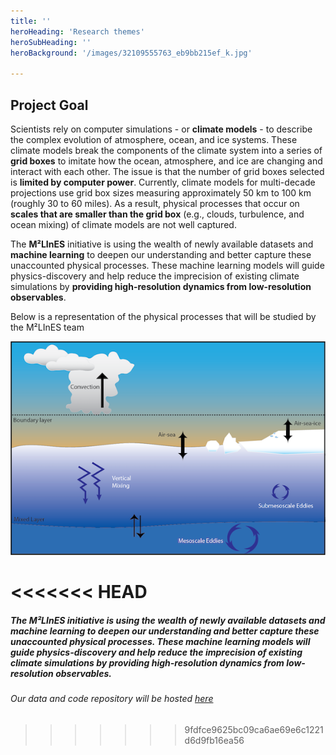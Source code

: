 ```yaml
---
title: ''
heroHeading: 'Research themes'
heroSubHeading: ''
heroBackground: '/images/32109555763_eb9bb215ef_k.jpg'

---
```


## Project Goal

 Scientists rely on computer simulations - or **climate models** - to describe the complex evolution of atmosphere, ocean, and ice systems. These climate models break the components of the climate system into a series of **grid boxes** to imitate how the ocean, atmosphere, and ice are changing and interact with each other. The issue is that the number of grid boxes selected is **limited by computer power**. Currently, climate models for multi-decade projections use grid box sizes measuring approximately 50 km to 100 km (roughly 30 to 60 miles). As a result, physical processes that occur on **scales that are smaller than the grid box** (e.g., clouds, turbulence, and ocean mixing) of climate models are not well captured.    

The **M²LInES** initiative is using the wealth of newly available datasets and **machine learning** to deepen our understanding and better capture these unaccounted physical processes. These machine learning models will guide physics-discovery and help reduce the imprecision of existing climate simulations by **providing high-resolution dynamics from low-resolution observables**.  

  
  
Below is a representation of the physical processes that will be studied by the M²LInES team

![title](research-images/physical-processes-simple.png)

<<<<<<< HEAD
=======
##### The **M²LInES** initiative is using the wealth of newly available datasets and **machine learning** to deepen our understanding and better capture these unaccounted physical processes. These machine learning models will guide physics-discovery and help reduce the imprecision of existing climate simulations by **providing high-resolution dynamics from low-resolution observables**. 

###### Our data and code repository will be hosted [here](https://github.com/m2lines)
>>>>>>> 9fdfce9625bc09ca6ae69e6c1221d6d9fb16ea56
